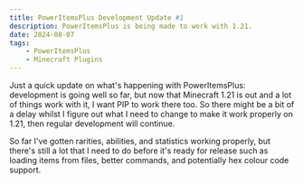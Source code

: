 ```yaml
---
title: PowerItemsPlus Development Update #1
description: PowerItemsPlus is being made to work with 1.21.
date: 2024-08-07
tags:
    - PowerItemsPlus
    - Minecraft Plugins
---
```

Just a quick update on what's happening with PowerItemsPlus: development is going well so far, but now that Minecraft 1.21 is out and a lot of things work with it, I want PIP to work there too. So there might be a bit of a delay whilst I figure out what I need to change to make it work properly on 1.21, then regular development will continue.

So far I've gotten rarities, abilities, and statistics working properly, but there's still a lot that I need to do before it's ready for release such as loading items from files, better commands, and potentially hex colour code support.